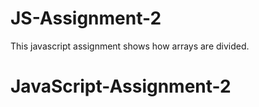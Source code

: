 # JS-Assignment-2
This javascript assignment shows how arrays are divided.
# JavaScript-Assignment-2
